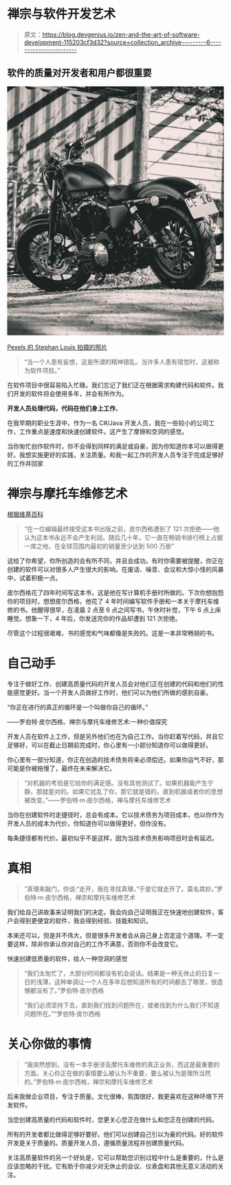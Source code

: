 # 禅宗与软件开发艺术

> 原文：<https://blog.devgenius.io/zen-and-the-art-of-software-development-115203cf3d32?source=collection_archive---------6----------------------->

## 软件的质量对开发者和用户都很重要

![](img/2ca8f603ee41ad7545e7472fcbb3c03f.png)

[Pexels 的 Stephan Louis 拍摄的照片](https://www.pexels.com/photo/black-motorcycle-parked-on-sand-near-tree-5313382/)

> “当一个人患有妄想，这是所谓的精神错乱。当许多人患有错觉时，这被称为软件项目。”

在软件项目中很容易陷入忙碌。我们忘记了我们正在根据需求构建代码和软件。我们开发的软件将会使用多年，并会有所作为。

**开发人员处理代码，代码在他们身上工作**。

在我早期的职业生涯中，作为一名 C#/Java 开发人员，我在一些较小的公司工作，工作重点是速度和快速创建软件。这产生了摩擦和空洞的感觉。

当你匆忙创作软件时，你不会得到同样的满足或自豪，因为你知道你本可以做得更好。我想实施更好的实践，关注质量。和我一起工作的开发人员专注于完成足够好的工作并回家

# **禅宗与摩托车维修艺术**

[根据维基百科](https://en.wikipedia.org/wiki/Zen_and_the_Art_of_Motorcycle_Maintenance)

> “在一位编辑最终接受这本书出版之前，皮尔西格遭到了 121 次拒绝——他认为这本书永远不会产生利润。随后几十年，它一直在畅销书排行榜上占据一席之地，在全球范围内最初的销量至少达到 500 万册”

这给了你希望，你所创造的会有所不同，并且会成功。有时你需要被提醒，你正在创建的软件可以对很多人产生很大的影响。在废话、噪音、会议和大惊小怪的风暴中，试着积极一点。

皮尔西格花了四年时间写这本书，这是他在写计算机手册时所做的。下次你想抱怨你的项目时，想想皮尔西格，他花了 4 年时间编写软件手册和一本关于摩托车维修的书。他醒得很早，在凌晨 2 点至 6 点之间写书，午休时补觉，下午 6 点上床睡觉。想象一下，4 年后，你发送完你的作品却遭到 121 次拒绝。

尽管这个过程很艰难，书的感觉和气味都像是失败的。这是一本非常畅销的书。

# **自己动手**

专注于做好工作、创建高质量代码的开发人员会对他们正在创建的代码和他们的性能感觉更好。当一个开发人员做好工作时，他们可以为他们所做的感到自豪。

“你正在进行的真正的循环是一个叫做你自己的循环。”

――罗伯特·皮尔西格、禅宗与摩托车维修艺术:一种价值探究

开发人员在软件上工作，但是另外他们也在为自己工作。当你赶着写代码，并且它足够好，可以在截止日期前完成时，你心里有一小部分知道你可以做得更好。

你心里有一部分知道，你正在创造的技术债务将来必须偿还。如果你运气不好，那可能是你被拖慢了，最终在未来解决它。

> “对机器的考验是它给你的满足感。没有其他测试了。如果机器能产生宁静，那就是对的。如果它扰乱了你，那它就是错的，直到机器或者你的思想被改变。”――罗伯特·m·皮尔西格，禅与摩托车维修艺术

当你在创建软件时走捷径时，总会有成本。它以技术债务为项目成本，也以你作为开发人员的成本为代价，你知道你可以做得更好，但你没有。

每条捷径都有代价。最初似乎不是这样，因为当技术债务影响项目时会有延迟。

# **真相**

> “真理来敲门，你说:“走开，我在寻找真理，”于是它就走开了。莫名其妙。”罗伯特·m·皮尔西格，禅宗和摩托车维修艺术

我们给自己讲故事来证明我们的决定。我会向自己证明我正在快速地创建软件，客户会得到更便宜的软件，我会得到经验、技能和知识。

本来还可以，但是并不伟大，但是很多开发者会从自己身上否定这个道理。不一定要这样，除非你承认你对自己的工作不满意，否则你不会改变它。

快速创建低质量的软件，给人一种空洞的感觉

> “我们太匆忙了，大部分时间都没有机会说话。结果是一种无休止的日复一日的浅薄，这种单调让一个人在多年后想知道所有的时间都去了哪里，很遗憾都没有了。”罗伯特·皮尔西格
> 
> “我们必须坚持下去，直到我们找到问题所在，或者找到为什么我们不知道问题所在。”“罗伯特·皮尔西格

# **关心你做的事情**

> “我突然想到，没有一本手册涉及摩托车维修的真正业务，而这是最重要的方面。关心你正在做的事情要么被认为不重要，要么被认为是理所当然的。”罗伯特·m·皮尔西格，禅宗和摩托车维修艺术

后来我做企业项目，专注于质量。文化很棒，氛围很好，我更喜欢在这种环境下开发软件。

当您创建高质量的代码和软件时，您更关心您正在做什么和您正在创建的代码。

所有的开发者都比做得足够好要好。他们可以创建自己引以为豪的代码。好的软件开发是关于质量的。质量开发人员，遵循质量流程并创建质量代码。

关注高质量软件的另一个好处是，它可以帮助您识别过程中什么是重要的，什么是应该忽略的干扰。它有助于你减少对无休止的会议、仪表盘和其他无意义活动的关注。
